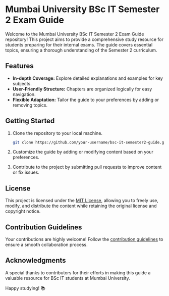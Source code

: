 # Mumbai University BSc IT Semester 2 Exam Guide

Welcome to the Mumbai University BSc IT Semester 2 Exam Guide repository! This project aims to provide a comprehensive study resource for students preparing for their internal exams. The guide covers essential topics, ensuring a thorough understanding of the Semester 2 curriculum.

## Features

- **In-depth Coverage:** Explore detailed explanations and examples for key subjects.
- **User-Friendly Structure:** Chapters are organized logically for easy navigation.
- **Flexible Adaptation:** Tailor the guide to your preferences by adding or removing topics.

## Getting Started

1. Clone the repository to your local machine.
   ```bash
   git clone https://github.com/your-username/bsc-it-semester2-guide.git
   ```

2. Customize the guide by adding or modifying content based on your preferences.
   
3. Contribute to the project by submitting pull requests to improve content or fix issues.

## License

This project is licensed under the [MIT License](LICENSE), allowing you to freely use, modify, and distribute the content while retaining the original license and copyright notice.

## Contribution Guidelines

Your contributions are highly welcome! Follow the [contribution guidelines](CONTRIBUTING.md) to ensure a smooth collaboration process.

## Acknowledgments

A special thanks to contributors for their efforts in making this guide a valuable resource for BSc IT students at Mumbai University.

Happy studying! 📚
